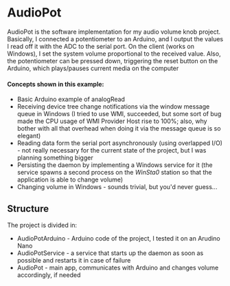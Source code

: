 # AudioPot

AudioPot is the software implementation for my audio volume knob project. Basically, I connected a potentiometer to an Arduino, and I output the values I read off it with the ADC to the serial port. On the client (works on Windows), I set the system volume proportional to the received value. Also, the potentiometer can be pressed down, triggering the reset button on the Arduino, which plays/pauses current media on the computer

#### Concepts shown in this example:

* Basic Arduino example of analogRead
* Receiving device tree change notifications via the window message queue in Windows (I tried to use WMI, succeeded, but some sort of bug made the CPU usage of WMI Provider Host rise to 100%; also, why bother with all that overhead when doing it via the message queue is so elegant)
* Reading data form the serial port asynchronously (using overlapped I/O) - not really necessary for the current state of the project, but I was planning something bigger
* Persisting the daemon by implementing a Windows service for it (the service spawns a second process on the *WinSta0* station so that the application is able to change volume)
* Changing volume in Windows -  sounds trivial, but you'd never guess...

## Structure

The project is divided in:

* AudioPotArduino - Arduino code of the project, I tested it on an Arudino Nano
* AudioPotService - a service that starts up the daemon as soon as possible and restarts it in case of failure
* AudioPot - main app, communicates with Arduino and changes volume accordingly, if needed